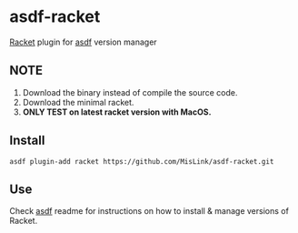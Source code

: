 # asdf-racket

[Racket](https://www.racket-lang.org) plugin for [asdf](https://github.com/asdf-vm/asdf) version manager

## NOTE

1. Download the binary instead of compile the source code.
2. Download the minimal racket.
3. **ONLY TEST on latest racket version with MacOS.**


## Install

```shell
asdf plugin-add racket https://github.com/MisLink/asdf-racket.git
```

## Use

Check [asdf](https://github.com/asdf-vm/asdf) readme for instructions on how to install & manage versions of Racket.
